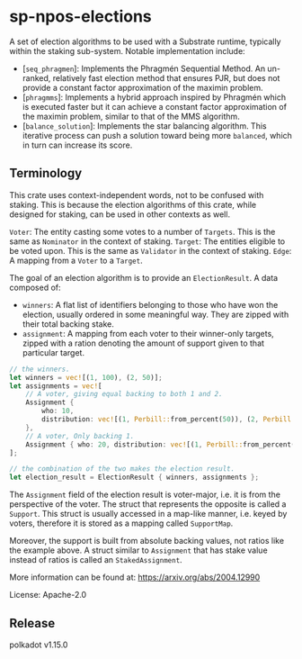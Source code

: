 # sp-npos-elections

A set of election algorithms to be used with a Substrate runtime, typically within the staking sub-system. Notable
implementation include:

- [`seq_phragmen`]: Implements the Phragmén Sequential Method. An un-ranked, relatively fast election method that
  ensures PJR, but does not provide a constant factor approximation of the maximin problem.
- [`phragmms`]: Implements a hybrid approach inspired by Phragmén which is executed faster but it can achieve a constant
  factor approximation of the maximin problem, similar to that of the MMS algorithm.
- [`balance_solution`]: Implements the star balancing algorithm. This iterative process can push a solution toward being
  more `balanced`, which in turn can increase its score.

## Terminology

This crate uses context-independent words, not to be confused with staking. This is because the election algorithms of
this crate, while designed for staking, can be used in other contexts as well.

`Voter`: The entity casting some votes to a number of `Targets`. This is the same as `Nominator` in the context of
staking. `Target`: The entities eligible to be voted upon. This is the same as `Validator` in the context of staking.
`Edge`: A mapping from a `Voter` to a `Target`.

The goal of an election algorithm is to provide an `ElectionResult`. A data composed of:
- `winners`: A flat list of identifiers belonging to those who have won the election, usually ordered in some meaningful
  way. They are zipped with their total backing stake.
- `assignment`: A mapping from each voter to their winner-only targets, zipped with a ration denoting the amount of
  support given to that particular target.

```rust
// the winners.
let winners = vec![(1, 100), (2, 50)];
let assignments = vec![
    // A voter, giving equal backing to both 1 and 2.
    Assignment {
		who: 10,
		distribution: vec![(1, Perbill::from_percent(50)), (2, Perbill::from_percent(50))],
	},
    // A voter, Only backing 1.
    Assignment { who: 20, distribution: vec![(1, Perbill::from_percent(100))] },
];

// the combination of the two makes the election result.
let election_result = ElectionResult { winners, assignments };

```

The `Assignment` field of the election result is voter-major, i.e. it is from the perspective of the voter. The struct
that represents the opposite is called a `Support`. This struct is usually accessed in a map-like manner, i.e. keyed by
voters, therefore it is stored as a mapping called `SupportMap`.

Moreover, the support is built from absolute backing values, not ratios like the example above. A struct similar to
`Assignment` that has stake value instead of ratios is called an `StakedAssignment`.


More information can be found at: https://arxiv.org/abs/2004.12990

License: Apache-2.0


## Release

polkadot v1.15.0
